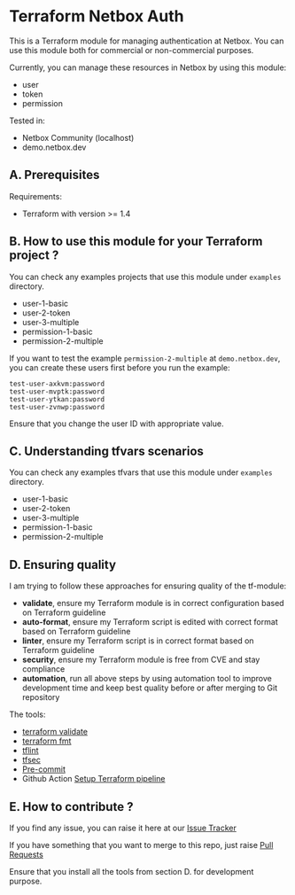 # Terraform Netbox Auth

This is a Terraform module for managing authentication at Netbox. You can use this module both for commercial or non-commercial purposes.

Currently, you can manage these resources in Netbox by using this module:

- user
- token
- permission

Tested in:

- Netbox Community (localhost)
- demo.netbox.dev

## A. Prerequisites

Requirements:

- Terraform with version >= 1.4

## B. How to use this module for your Terraform project ?

You can check any examples projects that use this module under `examples` directory.

- user-1-basic
- user-2-token
- user-3-multiple
- permission-1-basic
- permission-2-multiple

If you want to test the example `permission-2-multiple` at `demo.netbox.dev`, you can create these users first before you run the example:

```
test-user-axkvm:password
test-user-mvptk:password
test-user-ytkan:password
test-user-zvnwp:password
```

Ensure that you change the user ID with appropriate value.

## C. Understanding tfvars scenarios

You can check any examples tfvars that use this module under `examples` directory.

- user-1-basic
- user-2-token
- user-3-multiple
- permission-1-basic
- permission-2-multiple

## D. Ensuring quality

I am trying to follow these approaches for ensuring quality of the tf-module:

- **validate**, ensure my Terraform module is in correct configuration based on Terraform guideline
- **auto-format**, ensure my Terraform script is edited with correct format based on Terraform guideline
- **linter**, ensure my Terraform script is in correct format based on Terraform guideline
- **security**, ensure my Terraform module is free from CVE and stay compliance
- **automation**, run all above steps by using automation tool to improve development time and keep best quality before or after merging to Git repository


The tools:

- [terraform validate](https://developer.hashicorp.com/terraform/cli/commands)
- [terraform fmt](https://developer.hashicorp.com/terraform/cli/commands)
- [tflint](https://github.com/terraform-lint48ers/tflint)
- [tfsec](https://github.com/aquasecurity/tfsec)
- [Pre-commit](https://pre-commit.com/)
- Github Action [Setup Terraform pipeline](https://github.com/hashicorp/setup-terraform)

## E. How to contribute ?

If you find any issue, you can raise it here at our [Issue Tracker](https://github.com/ridwanbejo/terraform-netbox-auth/issues)

If you have something that you want to merge to this repo, just raise [Pull Requests](https://github.com/ridwanbejo/terraform-netbox-auth/pulls)

Ensure that you install all the tools from section D. for development purpose.
